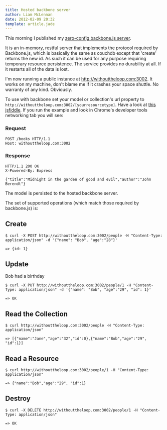 ```yaml
---
title: Hosted backbone server
author: Liam McLennan
date: 2012-02-09 20:32
template: article.jade
---
```


This morning I published my [zero-config backbone.js server](https://gist.github.com/2956872). 

It is an in-memory, restful server that implements the protocol required by Backbone.js, which is basically the same as couchdb except that 'create' returns the new id. As such it can be used for any purpose requiring temporary resource persistence. The service provides no durability at all. If it restarts all of the data is lost.

I'm now running a public instance at http://withouttheloop.com:3002. It works on my machine, don't blame me if it crashes your space shuttle. No warranty of any kind. Obviously. 

To use with backbone set your model or collection's url property to `http://withouttheloop.com:3002/[yourresourcetype]`. Have a look at [this jsfiddle](http://jsfiddle.net/ynkJE/24/). If you run the example and look in Chrome's developer tools networking tab you will see:

### Request

    POST /books HTTP/1.1
    Host: withouttheloop.com:3002

### Response

    HTTP/1.1 200 OK
    X-Powered-By: Express

    {"title":"Midnight in the garden of good and evil","author":"John Berendt"}

The model is persisted to the hosted backbone server. 

The set of supported operations (which match those required by backbone.js) is:

Create
------

    $ curl -X POST http://withouttheloop.com:3002/people -H "Content-Type: application/json" -d '{"name": "Bob", "age":"28"}'

    => {id: 1}

Update
------

Bob had a birthday

    $ curl -X PUT http://withouttheloop.com:3002/people/1 -H "Content-Type: application/json" -d '{"name": "Bob", "age":"29", "id": 1}'

    => OK

Read the Collection
-------------------

    $ curl http://withouttheloop.com:3002/people -H "Content-Type: application/json"

    => [{"name":"Jane","age":"32","id":0},{"name":"Bob","age":"29", "id":1}]

Read a Resource
---------------

    $ curl http://withouttheloop.com:3002/people/1 -H "Content-Type: application/json"

    => {"name":"Bob","age":"29", "id":1}

Destroy
-------

    $ curl -X DELETE http://withouttheloop.com:3002/people/1 -H "Content-Type: application/json"

    => OK
